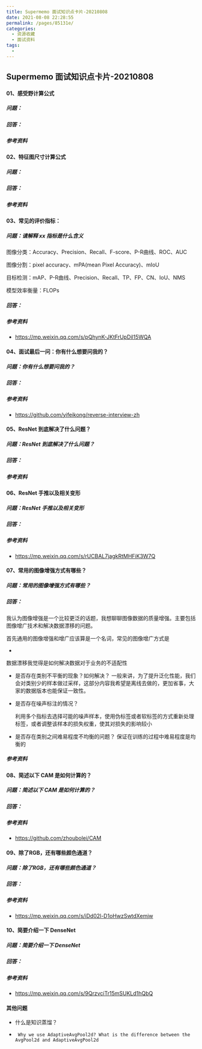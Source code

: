 ```yaml
---
title: Supermemo 面试知识点卡片-20210808
date: 2021-08-08 22:28:55
permalink: /pages/85131e/
categories:
  - 资源收藏
  - 面试资料
tags:
  - 
---
```

## Supermemo 面试知识点卡片-20210808

#### 01、感受野计算公式

##### 问题：

##### 回答：

##### 参考资料

#### 02、特征图尺寸计算公式

##### 问题：

##### 回答：

##### 参考资料

#### 03、常见的评价指标：

##### 问题：请解释 xx 指标是什么含义

图像分类：Accuracy、Precision、Recall、F-score、P-R曲线、ROC、AUC

图像分割：pixel accuracy、mPA(mean Pixel Accuracy)、mIoU

目标检测：mAP、P-R曲线、Precision、Recall、TP、FP、CN、IoU、NMS

模型效率衡量：FLOPs

##### 回答：



##### 参考资料

- https://mp.weixin.qq.com/s/pQhynK-JKtFrUpDil15WQA

#### 04、面试最后一问：你有什么想要问我的？

##### 问题：你有什么想要问我的？

##### 回答：

##### 参考资料

- https://github.com/yifeikong/reverse-interview-zh

#### 05、ResNet 到底解决了什么问题？

##### 问题：ResNet 到底解决了什么问题？

##### 回答：

##### 参考资料

#### 06、ResNet 手推以及相关变形

##### 问题：ResNet 手推以及相关变形

##### 回答：

##### 参考资料

- https://mp.weixin.qq.com/s/rUCBAL7jagkRtMHFiK3W7Q

#### 07、常用的图像增强方式有哪些？

##### 问题：常用的图像增强方式有哪些？

##### 回答：

我认为图像增强是一个比较更泛的话题，我想聊聊图像数据的质量增强。主要包括图像增广技术和解决数据漂移的问题。

首先通用的图像增强和增广应该算是一个名词，常见的图像增广方式是

- 

数据漂移我觉得是如何解决数据对于业务的不适配性

- 是否存在类别不平衡的现象？如何解决？
  一般来讲，为了提升泛化性能，我们会对类别少的样本做过采样，这部分内容我希望是离线去做的，更加省事，大家的数据版本也能保证一致性。

- 是否存在噪声标注的情况？

  利用多个指标去选择可能的噪声样本，使用伪标签或者软标签的方式重新处理标签，或者调整该样本的损失权重，使其对损失的影响较小

- 是否存在类别之间难易程度不均衡的问题？
  保证在训练的过程中难易程度是均衡的

##### 参考资料



#### 08、简述以下 CAM 是如何计算的？

##### 问题：简述以下 CAM 是如何计算的？

##### 回答：

##### 参考资料

- https://github.com/zhoubolei/CAM

#### 09、除了RGB，还有哪些颜色通道？

##### 问题：除了RGB，还有哪些颜色通道？

##### 回答：

##### 参考资料

- https://mp.weixin.qq.com/s/iDd02l-D1oHwzSwtdXemjw

#### 10、简要介绍一下 DenseNet 

##### 问题：简要介绍一下 DenseNet 

##### 回答：

##### 参考资料

- https://mp.weixin.qq.com/s/9QrzvciTr15mSUKLd1hQbQ



#### 其他问题

- 什么是知识蒸馏？

- ```
   Why we use AdaptiveAvgPool2d? What is the difference between the AvgPool2d and AdaptiveAvgPool2d
  ```